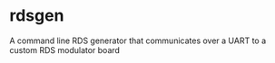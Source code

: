 rdsgen
======

A command line RDS generator that communicates over a UART to a custom RDS modulator board